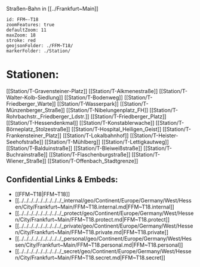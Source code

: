 Straßen-Bahn in [[../Frankfurt~Main]] 

```leaflet
id: FFM~-T18
zoomFeatures: true 
defaultZoom: 11 
maxZoom: 18
stroke: red
geojsonFolder: ./FFM~T18/
markerFolder: ./Station/
```

# Stationen: 
[[Station/T-Gravensteiner-Platz]] [[Station/T-Alkmenestraße]] [[Station/T-Walter-Kolb-Siedlung]] [[Station/T-Bodenweg]] [[Station/T-Friedberger_Warte]] [[Station/T-Wasserpark]] [[Station/T-Münzenberger_Straße]] [[Station/T-Nibelungenplatz_FH]] [[Station/T-Rohrbachstr._Friedberger_Ldstr.]] [[Station/T-Friedberger_Platz]] [[Station/T-Hessendenkmal]] [[Station/T-Konstablerwache]] [[Station/T-Börneplatz_Stolzestraße]] [[Station/T-Hospital_Heiligen_Geist]] [[Station/T-Frankensteiner_Platz]] [[Station/T-Lokalbahnhof]] [[Station/T-Heister-Seehofstraße]] [[Station/T-Mühlberg]] [[Station/T-Lettigkautweg]] [[Station/T-Balduinstraße]] [[Station/T-Bleiweißstraße]] [[Station/T-Buchrainstraße]] [[Station/T-Flaschenburgstraße]] [[Station/T-Wiener_Straße]] [[Station/T-Offenbach_Stadtgrenze]]




## Confidential Links & Embeds: 
- [[FFM~T18|FFM~T18]] 
- [[../../../../../../../../../_internal/geo/Continent/Europe/Germany/West/Hessen/City/Frankfurt~Main/FFM~T18.internal.md|FFM~T18.internal]] 
- [[../../../../../../../../../_protect/geo/Continent/Europe/Germany/West/Hessen/City/Frankfurt~Main/FFM~T18.protect.md|FFM~T18.protect]] 
- [[../../../../../../../../../_private/geo/Continent/Europe/Germany/West/Hessen/City/Frankfurt~Main/FFM~T18.private.md|FFM~T18.private]] 
- [[../../../../../../../../../_personal/geo/Continent/Europe/Germany/West/Hessen/City/Frankfurt~Main/FFM~T18.personal.md|FFM~T18.personal]] 
- [[../../../../../../../../../_secret/geo/Continent/Europe/Germany/West/Hessen/City/Frankfurt~Main/FFM~T18.secret.md|FFM~T18.secret]] 
